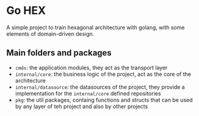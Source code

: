 # Go HEX

A simple project to train hexagonal architecture with golang, with some elements of domain-driven design.

## Main folders and packages

- `cmds`: the application modules, they act as the transport layer
- `internal/core`: the business logic of the project, act as the core of the architecture
- `internal/datasource`: the datasources of the project, they provide a implementation for the `internal/core` defined repositories
- `pkg`: the util packages, containg functions and structs that can be used by any layer of teh project and also by other projects

